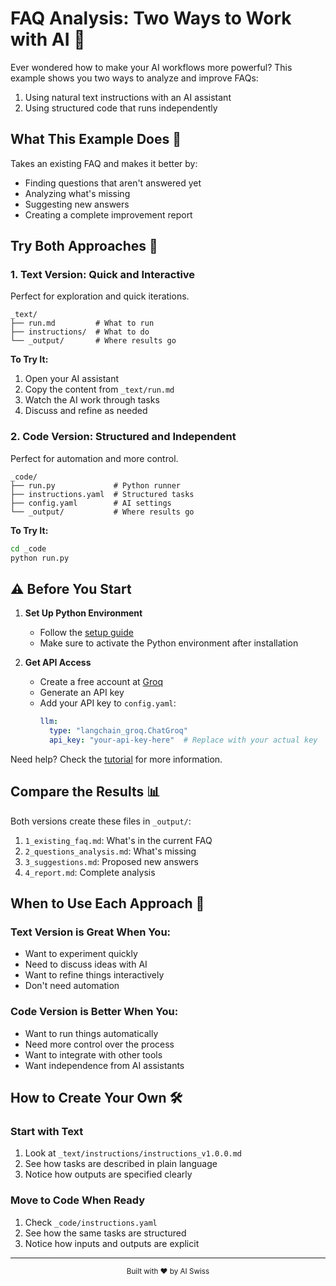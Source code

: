 # FAQ Analysis: Two Ways to Work with AI 🚀

Ever wondered how to make your AI workflows more powerful? This example shows you two ways to analyze and improve FAQs:
1. Using natural text instructions with an AI assistant
2. Using structured code that runs independently

## What This Example Does 🎯

Takes an existing FAQ and makes it better by:
- Finding questions that aren't answered yet
- Analyzing what's missing
- Suggesting new answers
- Creating a complete improvement report

## Try Both Approaches 🤝

### 1. Text Version: Quick and Interactive
Perfect for exploration and quick iterations.

```
_text/
├── run.md         # What to run
├── instructions/  # What to do
└── _output/       # Where results go
```

**To Try It:**
1. Open your AI assistant
2. Copy the content from `_text/run.md`
3. Watch the AI work through tasks
4. Discuss and refine as needed

### 2. Code Version: Structured and Independent
Perfect for automation and more control.

```
_code/
├── run.py             # Python runner
├── instructions.yaml  # Structured tasks
├── config.yaml        # AI settings
└── _output/           # Where results go
```

**To Try It:**
```bash
cd _code
python run.py
```

## ⚠️ Before You Start

1. **Set Up Python Environment**
   - Follow the [setup guide](_{{cookiecutter.project_slug}}_packages/{{cookiecutter.project_slug}}/README.md)
   - Make sure to activate the Python environment after installation

2. **Get API Access**
   - Create a free account at [Groq](https://console.groq.com)
   - Generate an API key
   - Add your API key to `config.yaml`:
     ```yaml
     llm:
       type: "langchain_groq.ChatGroq"
       api_key: "your-api-key-here"  # Replace with your actual key
     ```

Need help? Check the [tutorial](_{{cookiecutter.project_slug}}_tutorials/3_{{cookiecutter.project_slug}}_as_code/) for more information.

## Compare the Results 📊

Both versions create these files in `_output/`:
1. `1_existing_faq.md`: What's in the current FAQ
2. `2_questions_analysis.md`: What's missing
3. `3_suggestions.md`: Proposed new answers
4. `4_report.md`: Complete analysis

## When to Use Each Approach 🤔

### Text Version is Great When You:
- Want to experiment quickly
- Need to discuss ideas with AI
- Want to refine things interactively
- Don't need automation

### Code Version is Better When You:
- Want to run things automatically
- Need more control over the process
- Want to integrate with other tools
- Want independence from AI assistants

## How to Create Your Own 🛠️

### Start with Text
1. Look at `_text/instructions/instructions_v1.0.0.md`
2. See how tasks are described in plain language
3. Notice how outputs are specified clearly

### Move to Code When Ready
1. Check `_code/instructions.yaml`
2. See how the same tasks are structured
3. Notice how inputs and outputs are explicit

---

<div align="center">
  <sub>Built with ❤️ by AI Swiss</sub>
</div>
